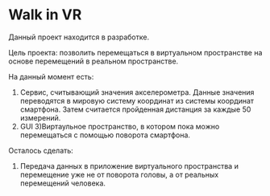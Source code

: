 # Walk in VR

Данный проект находится в разработке.

Цель проекта: позволить перемещаться в виртуальном пространстве на основе перемещений в реальном пространстве.

На данный момент есть:
1) Сервис, считывающий значения акселерометра. Данные значения переводятся в мировую систему координат из системы координат смартфона. 
Затем считается пройденная дистанция за каждые 50 измерений.
2) GUI
3)Виртаульное пространство, в котором пока можно перемещаться с помощью поворота смартфона.

Осталось сделать:
1) Передача данных в приложение виртуального пространства и перемещение уже не от поворота головы, а от реальных перемещений человека.
